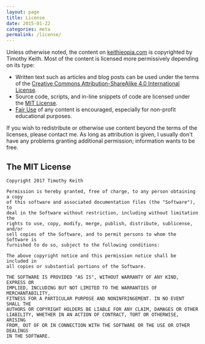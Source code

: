 ```yaml
---
layout: page
title: License
date: 2015-01-22
categories: meta
permalink: /license/
---
```


Unless otherwise noted, the content on [keithieopia.com](https://keithieopia.com)
is copyrighted by Timothy Keith. Most of the content is licensed more
permissively depending on its type:

* Written text such as articles and blog posts can be used under the terms of the
  [Creative Commons Attribution-ShareAlike 4.0 International License](http://creativecommons.org/licenses/by/4.0/).
* Source code, scripts, and in-line snippets of code are licensed under the
  [MIT License](#mit-license).
* [Fair Use](https://www.copyright.gov/fls/fl102.html) of any content is
  encouraged, especially for non-profit educational purposes.

If you wish to redistribute or otherwise use content beyond the terms of the
licenses, please contact me. As long as attribution is given, I usually don't
have any problems granting additional permission; information wants to be free.


## The MIT License
<a name="mit-license"></a>

    Copyright 2017 Timothy Keith

    Permission is hereby granted, free of charge, to any person obtaining a copy
    of this software and associated documentation files (the "Software"), to
    deal in the Software without restriction, including without limitation the
    rights to use, copy, modify, merge, publish, distribute, sublicense, and/or
    sell copies of the Software, and to permit persons to whom the Software is
    furnished to do so, subject to the following conditions:

    The above copyright notice and this permission notice shall be included in
    all copies or substantial portions of the Software.

    THE SOFTWARE IS PROVIDED "AS IS", WITHOUT WARRANTY OF ANY KIND, EXPRESS OR
    IMPLIED, INCLUDING BUT NOT LIMITED TO THE WARRANTIES OF MERCHANTABILITY,
    FITNESS FOR A PARTICULAR PURPOSE AND NONINFRINGEMENT. IN NO EVENT SHALL THE
    AUTHORS OR COPYRIGHT HOLDERS BE LIABLE FOR ANY CLAIM, DAMAGES OR OTHER
    LIABILITY, WHETHER IN AN ACTION OF CONTRACT, TORT OR OTHERWISE, ARISING
    FROM, OUT OF OR IN CONNECTION WITH THE SOFTWARE OR THE USE OR OTHER DEALINGS
    IN THE SOFTWARE.
